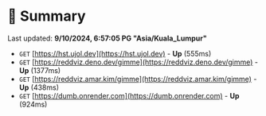 # 📖 Summary
Last updated: **9/10/2024, 6:57:05 PG "Asia/Kuala_Lumpur"**

- `GET` [https://hst.ujol.dev](https://hst.ujol.dev) - **Up** (555ms)
- `GET` [https://reddviz.deno.dev/gimme](https://reddviz.deno.dev/gimme) - **Up** (1377ms)
- `GET` [https://reddviz.amar.kim/gimme](https://reddviz.amar.kim/gimme) - **Up** (438ms)
- `GET` [https://dumb.onrender.com](https://dumb.onrender.com) - **Up** (924ms)
